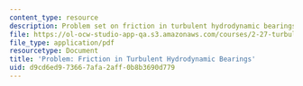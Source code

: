 ```yaml
---
content_type: resource
description: Problem set on friction in turbulent hydrodynamic bearings.
file: https://ol-ocw-studio-app-qa.s3.amazonaws.com/courses/2-27-turbulent-flow-and-transport-spring-2002/d9cd6ed973667afa2aff0b8b3690d779_Prob5_2.pdf
file_type: application/pdf
resourcetype: Document
title: 'Problem: Friction in Turbulent Hydrodynamic Bearings'
uid: d9cd6ed9-7366-7afa-2aff-0b8b3690d779
---
```

